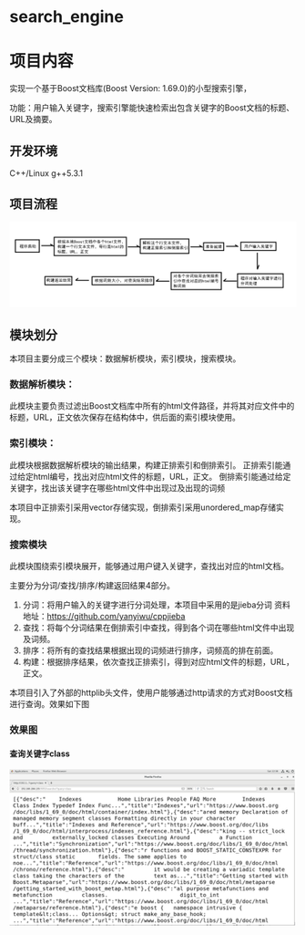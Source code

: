 # search_engine

# 项目内容
实现一个基于Boost文档库(Boost Version: 1.69.0)的小型搜索引擎，

功能：用户输入关键字，搜索引擎能快速检索出包含关键字的Boost文档的标题、URL及摘要。

## 开发环境
C++/Linux g++5.3.1

## 项目流程

![Image text](https://github.com/ferlanymh/search_engine/blob/master/%E6%90%9C%E7%B4%A2%E5%BC%95%E6%93%8E%E9%A1%B9%E7%9B%AE%E6%B5%81%E7%A8%8B%E5%9B%BE.png)
## 模块划分
本项目主要分成三个模块：数据解析模块，索引模块，搜索模块。

### 数据解析模块：
  此模块主要负责过滤出Boost文档库中所有的html文件路径，并将其对应文件中的标题，URL，正文依次保存在结构体中，供后面的索引模块使用。
  
### 索引模块：
  此模块根据数据解析模块的输出结果，构建正排索引和倒排索引。
  正排索引能通过给定html编号，找出对应html文件的标题，URL，正文。
  倒排索引能通过给定关键字，找出该关键字在哪些html文件中出现过及出现的词频
  
  本项目中正排索引采用vector存储实现，倒排索引采用unordered_map存储实现。

### 搜索模块
  此模块围绕索引模块展开，能够通过用户键入关键字，查找出对应的html文档。
  
  主要分为分词/查找/排序/构建返回结果4部分。
  
  1. 分词：将用户输入的关键字进行分词处理，本项目中采用的是jieba分词    资料地址：https://github.com/yanyiwu/cppjieba
  2. 查找：将每个分词结果在倒排索引中查找，得到各个词在哪些html文件中出现及词频。
  3. 排序：将所有的查找结果根据出现的词频进行排序，词频高的排在前面。
  4. 构建：根据排序结果，依次查找正排索引，得到对应html文件的标题，URL，正文。

本项目引入了外部的httplib头文件，使用户能够通过http请求的方式对Boost文档进行查询。效果如下图
  
### 效果图  
#### 查询关键字class
![Image text](https://github.com/ferlanymh/search_engine/blob/master/%E6%9F%A5%E8%AF%A2%E5%85%B3%E9%94%AE%E5%AD%97class%E7%9A%84%E6%95%88%E6%9E%9C%E5%9B%BE.png)


